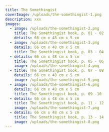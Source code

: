 ```yaml
---
title: The Somethingist
coverImage: /uploads/the-somethingist-1.png
description: xxx
images:
  - image: /uploads/the-somethingist-2.png
    title: The Somethingist book, p. 01 - 02
    details: 66 cm x 48 cm x 5 cm
  - image: /uploads/the-somethingist-3.png
    details: 66 cm x 48 cm x 5 cm
    title: The Somethingist book, p. 03 - 04
  - details: 66 cm x 48 cm x 5 cm
    title: The Somethingist book, p. 05 - 06
    image: /uploads/the-somethingist-4.png
  - title: The Somethingist book, p. 07 - 08
    details: 66 cm x 48 cm x 5 cm
    image: /uploads/the-somethingist-5.png
  - image: /uploads/the-somethingist-6.png
    details: 66 cm x 48 cm x 5 cm
    title: The Somethingist book, p. 09 -10
  - details: 66 cm x 48 cm x 5 cm
    title: The Somethingist book, p. 11 - 12
    image: /uploads/the-somethingist-7.png
  - details: 66 cm x 48 cm x 5 cm
    title: The Somethingist book, p. 13 - 14
    image: /uploads/the-somethingist-8.png
---
```

